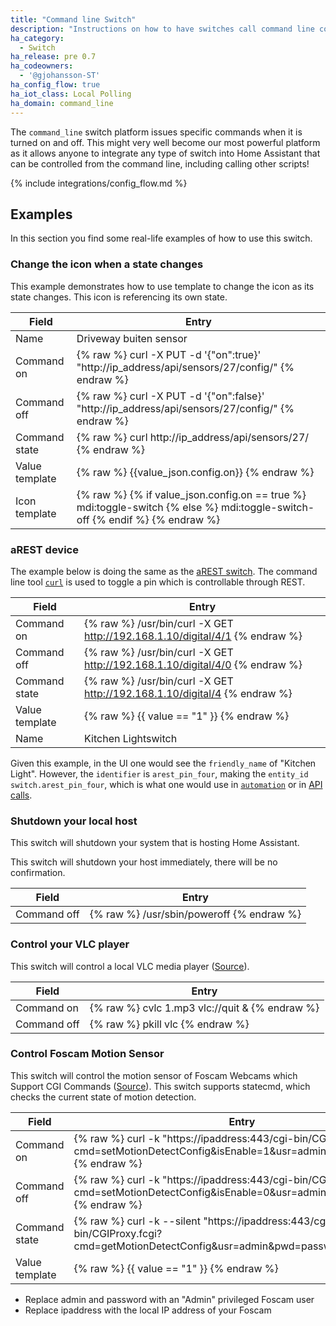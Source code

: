 ```yaml
---
title: "Command line Switch"
description: "Instructions on how to have switches call command line commands."
ha_category:
  - Switch
ha_release: pre 0.7
ha_codeowners:
  - '@gjohansson-ST'
ha_config_flow: true
ha_iot_class: Local Polling
ha_domain: command_line
---
```


The `command_line` switch platform issues specific commands when it is turned on
and off. This might very well become our most powerful platform as it allows
anyone to integrate any type of switch into Home Assistant that can be
controlled from the command line, including calling other scripts!

{% include integrations/config_flow.md %}

## Examples

In this section you find some real-life examples of how to use this switch.

### Change the icon when a state changes

This example demonstrates how to use template to change the icon as its state changes. This icon is referencing its own state.

| Field | Entry |
| --- | --- |
| Name | Driveway buiten sensor |
| Command on | {% raw %} curl -X PUT -d '{"on":true}' "http://ip_address/api/sensors/27/config/" {% endraw %} |
| Command off | {% raw %} curl -X PUT -d '{"on":false}' "http://ip_address/api/sensors/27/config/" {% endraw %} |
| Command state | {% raw %} curl http://ip_address/api/sensors/27/ {% endraw %} |
| Value template | {% raw %} {{value_json.config.on}} {% endraw %} |
| Icon template | {% raw %} {% if value_json.config.on == true %} mdi:toggle-switch {% else %} mdi:toggle-switch-off {% endif %} {% endraw %} |


### aREST device

The example below is doing the same as the
[aREST switch](/integrations/arest#switch).
The command line tool [`curl`](https://curl.haxx.se/) is used to toggle a pin
which is controllable through REST.

| Field | Entry |
| --- | --- |
| Command on | {% raw %} /usr/bin/curl -X GET http://192.168.1.10/digital/4/1 {% endraw %} |
| Command off | {% raw %} /usr/bin/curl -X GET http://192.168.1.10/digital/4/0 {% endraw %} |
| Command state | {% raw %} /usr/bin/curl -X GET http://192.168.1.10/digital/4 {% endraw %} |
| Value template | {% raw %} {{ value == "1" }} {% endraw %} |
| Name | Kitchen Lightswitch |


Given this example, in the UI one would see the `friendly_name` of
"Kitchen Light". However, the `identifier` is `arest_pin_four`, making the
`entity_id` `switch.arest_pin_four`, which is what one would use in
[`automation`](/integrations/automation/) or in [API calls](/developers/).

### Shutdown your local host

This switch will shutdown your system that is hosting Home Assistant.

<div class='note warning'>
This switch will shutdown your host immediately, there will be no confirmation.
</div>

| Field | Entry |
| --- | --- |
| Command off | {% raw %} /usr/sbin/poweroff {% endraw %} |

### Control your VLC player

This switch will control a local VLC media player
([Source](https://community.home-assistant.io/t/vlc-player/106)).

| Field | Entry |
| --- | --- |
| Command on | {% raw %} cvlc 1.mp3 vlc://quit & {% endraw %} |
| Command off | {% raw %} pkill vlc {% endraw %} |

### Control Foscam Motion Sensor

This switch will control the motion sensor of Foscam Webcams which Support CGI
Commands ([Source](https://www.iltucci.com/blog/wp-content/uploads/2018/12/Foscam-IPCamera-CGI-User-Guide-V1.0.4.pdf)).
This switch supports statecmd,
which checks the current state of motion detection.

| Field | Entry |
| --- | --- |
| Command on | {% raw %} curl -k "https://ipaddress:443/cgi-bin/CGIProxy.fcgi?cmd=setMotionDetectConfig&isEnable=1&usr=admin&pwd=password" {% endraw %} |
| Command off | {% raw %} curl -k "https://ipaddress:443/cgi-bin/CGIProxy.fcgi?cmd=setMotionDetectConfig&isEnable=0&usr=admin&pwd=password" {% endraw %} |
| Command state | {% raw %} curl -k --silent "https://ipaddress:443/cgi-bin/CGIProxy.fcgi?cmd=getMotionDetectConfig&usr=admin&pwd=password" | grep -oP "(?<=isEnable>).*?(?=</isEnable>)" {% endraw %} |
| Value template | {% raw %} {{ value == "1" }} {% endraw %} |

- Replace admin and password with an "Admin" privileged Foscam user
- Replace ipaddress with the local IP address of your Foscam
